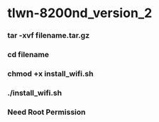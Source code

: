 # tlwn-8200nd_version_2
<h3>tar -xvf filename.tar.gz</h3>
<h3>cd filename</h3>
<h3>chmod +x install_wifi.sh</h3>
<h3>./install_wifi.sh</h3>
<h3>Need Root Permission</h3>
